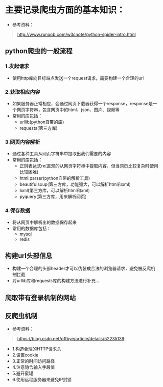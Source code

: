 # 主要记录爬虫方面的基本知识：
* 参考资料：
> http://www.runoob.com/w3cnote/python-spider-intro.html


## python爬虫的一般流程

### 1.发起请求
* 使用http库向目标站点发送一个request请求，需要构建一个合理的url

### 2.获取相应内容
* 如果服务器正常相应，会通过网页下载器获得一个response，response是一个网页字符串，包含网页中的html、json、图片、视频等
* 常用的库包括：
  * urllib(python自带的库)
  * requests(第三方库)

### 3.网页内容解析
* 通过各种工具从网页字符串中提取出我们需要的内容
* 常用的库包括：
  * 正则表达式re(直观的从网页字符串中提取内容，但当网页比较复杂时使用比较困难)
  * html.parser(python自带的解析工具)
  * beautifulsoup(第三方库，功能强大，可以解析html和xml)
  * lxml(第三方库，可以解析html和xml)
  * pyquery(第三方库，用来解析网页)

### 4.保存数据
* 将从网页中解析出的数据保存起来
* 常用的数据库包括：
  * mysql
  * redis


## 构建url头部信息
* 构建一个合理的头部header才可以伪装成合法的浏览器请求，避免被反爬机制拦截
* 对urllib库和requests库的构建方法进行补充...



## 爬取带有登录机制的网站


## 反爬虫机制
* 参考资料：
> https://blog.csdn.net/offbye/article/details/52235139

* 1.构造合理的HTTP请求头
* 2.设置cookie
* 3.正常的时间访问路径
* 4.注意隐含输入字段值
* 5.避开蜜罐
* 6.使用远程服务器来避免IP封锁